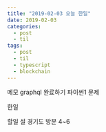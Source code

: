 ```yaml
---
title: "2019-02-03 오늘 한일"
date: 2019-02-03
categories:
  - post
  - til
tags:
  - post
  - til
  - typescript
  - blockchain
---
```


메모
graphql 완료하기
파이썬1 문제

한일

할일
설 경기도 방문 4~6

